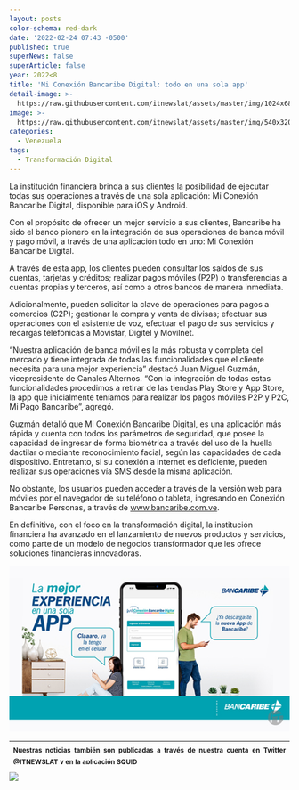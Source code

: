 ```yaml
---
layout: posts
color-schema: red-dark
date: '2022-02-24 07:43 -0500'
published: true
superNews: false
superArticle: false
year: 2022<8
title: 'Mi Conexión Bancaribe Digital: todo en una sola app'
detail-image: >-
  https://raw.githubusercontent.com/itnewslat/assets/master/img/1024x680/App-Bancaribe-g.jpg
image: >-
  https://raw.githubusercontent.com/itnewslat/assets/master/img/540x320/App-Bancaribe-p.jpg
categories:
  - Venezuela
tags:
  - Transformación Digital
---
```

La institución financiera brinda a sus clientes la posibilidad de ejecutar todas sus operaciones a través de una sola aplicación: Mi Conexión Bancaribe Digital, disponible para iOS y Android.

Con el propósito de ofrecer un mejor servicio a sus clientes, Bancaribe ha sido el banco pionero en la integración de sus operaciones de banca móvil y pago móvil, a través de una aplicación todo en uno: Mi Conexión Bancaribe Digital.

A través de esta app, los clientes pueden consultar los saldos de sus cuentas, tarjetas y créditos; realizar pagos móviles (P2P) o transferencias a cuentas propias y terceros, así como a otros bancos de manera inmediata.

Adicionalmente, pueden solicitar la clave de operaciones para pagos a comercios (C2P); gestionar la compra y venta de divisas; efectuar sus operaciones con el asistente de voz, efectuar el pago de sus servicios y recargas telefónicas a Movistar, Digitel y Movilnet.

“Nuestra aplicación de banca móvil es la más robusta y completa del mercado y tiene integrada de todas las funcionalidades que el cliente necesita para una mejor experiencia” destacó Juan Miguel Guzmán, vicepresidente de Canales Alternos. “Con la integración de todas estas funcionalidades procedimos a retirar de las tiendas Play Store y App Store, la app que inicialmente teníamos para realizar los pagos móviles P2P y P2C, Mi Pago Bancaribe”, agregó.

Guzmán detalló que Mi Conexión Bancaribe Digital, es una aplicación más rápida y cuenta con todos los parámetros de seguridad, que posee la capacidad de ingresar de forma biométrica a través del uso de la huella dactilar o mediante reconocimiento facial, según las capacidades de cada dispositivo. Entretanto, si su conexión a internet es deficiente, pueden realizar sus operaciones vía SMS desde la misma aplicación. 

No obstante, los usuarios pueden acceder a través de la versión web para móviles por el navegador de su teléfono o tableta, ingresando en Conexión Bancaribe Personas, a través de www.bancaribe.com.ve.

En definitiva, con el foco en la transformación digital, la institución financiera ha avanzado en el lanzamiento de nuevos productos y servicios, como parte de un modelo de negocios transformador que les ofrece soluciones financieras innovadoras.

![](https://raw.githubusercontent.com/itnewslat/assets/master/img/540x320/App-Bancaribe-p.jpg)

<table style="height: 42px;" width="569">
<tbody>
<tr>
<td style="text-align: justify;"><sub><strong>Nuestras noticias también son publicadas a través de nuestra cuenta en Twitter <a href="https://twitter.com/itnewslat?lang=es">@ITNEWSLAT</a> y en la aplicación <a href="https://squidapp.co/en/">SQUID</a></strong></sub></td>
</tr>
</tbody>
</table>

<img src="https://tracker.metricool.com/c3po.jpg?hash=56f88a41e39ab42c063cc51676587a04"/>
